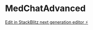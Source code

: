 # MedChatAdvanced

[Edit in StackBlitz next generation editor ⚡️](https://stackblitz.com/~/github.com/WelCode99/MedChatAdvanced)